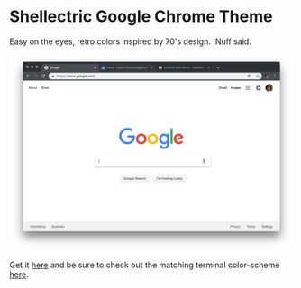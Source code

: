 # Shellectric Google Chrome Theme

Easy on the eyes, retro colors inspired by 70's design. 'Nuff said.

![shellectric chromes](/media/shellectric-chrome-gh.png "shellectric-chrome-gh.png")

Get it [here](https://chrome.google.com/webstore/detail/shellectric-theme/npocnigfknnepmilgnfogbfmnfnopnef) and be sure to check out the matching terminal color-scheme [here](https://github.com/fonsecapeter/shellectric-color-scheme).
